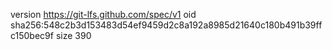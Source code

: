 version https://git-lfs.github.com/spec/v1
oid sha256:548c2b3d153483d54ef9459d2c8a192a8985d21640c180b491b39ffc150bec9f
size 390
